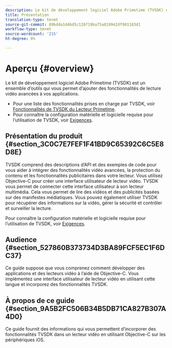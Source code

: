 ```yaml
---
description: Le kit de développement logiciel Adobe Primetime (TVSDK) est un ensemble d’outils qui vous permet d’ajouter des fonctionnalités de lecture vidéo avancées à vos applications.
title: Présentation
translation-type: tm+mt
source-git-commit: 89bdda1d4bd5c126f19ba75a819942df901183d1
workflow-type: tm+mt
source-wordcount: '215'
ht-degree: 0%

---
```



# Aperçu {#overview}

Le kit de développement logiciel Adobe Primetime (TVSDK) est un ensemble d’outils qui vous permet d’ajouter des fonctionnalités de lecture vidéo avancées à vos applications.

* Pour une liste des fonctionnalités prises en charge par TVSDK, voir [Fonctionnalités de TVSDK du Lecteur Primetime](../c-psdk-ios-1.4-overview/c-psdk-ios-1.4-overview-of-the-player.md).
* Pour connaître la configuration matérielle et logicielle requise pour l’utilisation de TVSDK, voir [Exigences](../c-psdk-ios-1.4-overview/c-psdk-ios-1.4-requirements.md).

## Présentation du produit {#section_3C0C7E7FEF1F41BD9C65392C6C5E8D8E}

TVSDK comprend des descriptions d’API et des exemples de code pour vous aider à intégrer des fonctionnalités vidéo avancées, la protection du contenu et les fonctionnalités publicitaires dans votre lecteur. Vous utilisez Objective-C pour créer une interface utilisateur de lecteur vidéo. TVSDK vous permet de connecter cette interface utilisateur à son lecteur multimédia. Cela vous permet de lire des vidéos et des publicités basées sur des manifestes médiatiques. Vous pouvez également utiliser TVSDK pour récupérer des informations sur la vidéo, gérer la sécurité et contrôler et surveiller la lecture.

Pour connaître la configuration matérielle et logicielle requise pour l’utilisation de TVSDK, voir [Exigences](../c-psdk-ios-1.4-overview/c-psdk-ios-1.4-requirements.md).

## Audience {#section_527860B373734D3BA89FCF5EC1F6DC37}

Ce guide suppose que vous comprenez comment développer des applications et des lecteurs vidéo à l’aide de Objective-C. Vous implémentez une interface utilisateur de lecteur vidéo en utilisant cette langue et incorporez des fonctionnalités TVSDK.

## À propos de ce guide {#section_9A5B2FC506B34B5DB71CA827B307A4D0}

Ce guide fournit des informations qui vous permettent d’incorporer des fonctionnalités TVSDK dans un lecteur vidéo en utilisant Objective-C sur les périphériques iOS.

